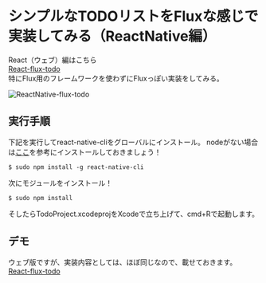 # シンプルなTODOリストをFluxな感じで実装してみる（ReactNative編）
React（ウェブ）編はこちら  
[React-flux-todo](https://github.com/khirayama/React-flux-todo)  
特にFlux用のフレームワークを使わずにFluxっぽい実装をしてみる。

![ReactNative-flux-todo](http://khirayama.github.io/ReactNative-flux-todo/images/ReactNative-flux-todo.png)

## 実行手順
下記を実行してreact-native-cliをグローバルにインストール。
nodeがない場合は[ここ](https://nodejs.org/)を参考にインストールしておきましょう！

```
$ sudo npm install -g react-native-cli
```

次にモジュールをインストール！

```
$ sudo npm install
```

そしたらTodoProject.xcodeprojをXcodeで立ち上げて、cmd+Rで起動します。

## デモ
ウェブ版ですが、実装内容としては、ほぼ同じなので、載せておきます。
[React-flux-todo](http://khirayama.github.io/React-flux-todo/public/)



